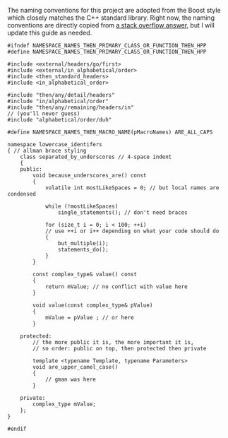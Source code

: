The naming conventions for this project are adopted from the Boost style which closely matches the C++ standard library. Right now, the naming conventions are directly copied from [a stack overflow answer](https://stackoverflow.com/questions/3706379/what-is-a-good-naming-convention-for-vars-methods-etc-in-c), but I will update this guide as needed. 

```
#ifndef NAMESPACE_NAMES_THEN_PRIMARY_CLASS_OR_FUNCTION_THEN_HPP
#define NAMESPACE_NAMES_THEN_PRIMARY_CLASS_OR_FUNCTION_THEN_HPP

#include <external/headers/go/first>
#include <external/in_alphabetical/order>
#include <then_standard_headers>
#include <in_alphabetical_order>

#include "then/any/detail/headers"
#include "in/alphabetical/order"
#include "then/any/remaining/headers/in"
// (you'll never guess)
#include "alphabetical/order/duh"

#define NAMESPACE_NAMES_THEN_MACRO_NAME(pMacroNames) ARE_ALL_CAPS

namespace lowercase_identifers
{ // allman brace styling
    class separated_by_underscores // 4-space indent
    {
    public:
        void because_underscores_are() const
        {
            volatile int mostLikeSpaces = 0; // but local names are condensed

            while (!mostLikeSpaces)
                single_statements(); // don't need braces

            for (size_t i = 0; i < 100; ++i)
            // use ++i or i++ depending on what your code should do
            {
                but_multiple(i);
                statements_do();
            }             
        }

        const complex_type& value() const
        {
            return mValue; // no conflict with value here
        }

        void value(const complex_type& pValue)
        {
            mValue = pValue ; // or here
        }

    protected:
        // the more public it is, the more important it is,
        // so order: public on top, then protected then private

        template <typename Template, typename Parameters>
        void are_upper_camel_case()
        {
            // gman was here                
        }

    private:
        complex_type mValue;
    };
}

#endif
```

